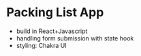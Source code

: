 # Packing List App

- build in React+Javascript
- handling form submission with state hook
- styling: Chakra UI
